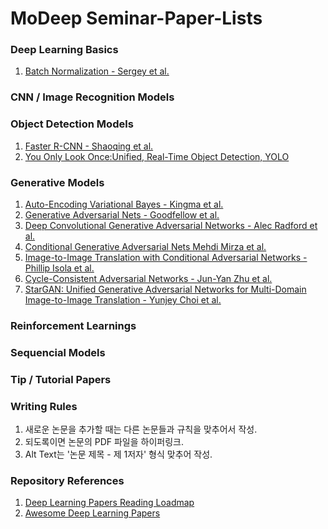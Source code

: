 # MoDeep Seminar-Paper-Lists

### Deep Learning Basics
1. [Batch Normalization - Sergey et al.](https://arxiv.org/pdf/1502.03167.pdf)

### CNN / Image Recognition Models

### Object Detection Models
1. [Faster R-CNN - Shaoqing et al.](https://arxiv.org/pdf/1506.01497.pdf)
2. [You Only Look Once:Unified, Real-Time Object Detection, YOLO](https://arxiv.org/pdf/1506.02640.pdf)

### Generative Models
1. [Auto-Encoding Variational Bayes - Kingma et al.](https://arxiv.org/pdf/1312.6114.pdf)
2. [Generative Adversarial Nets - Goodfellow et al.](https://arxiv.org/pdf/1406.2661.pdf)
3. [Deep Convolutional Generative Adversarial Networks - Alec Radford et al.](https://arxiv.org/pdf/1511.06434.pdf)
4. [Conditional Generative Adversarial Nets Mehdi Mirza et al.](https://arxiv.org/pdf/1411.1784.pdf)
5. [Image-to-Image Translation with Conditional Adversarial Networks - Phillip Isola et al.](https://arxiv.org/pdf/1611.07004.pdf)
6. [Cycle-Consistent Adversarial Networks - Jun-Yan Zhu et al.](https://arxiv.org/pdf/1703.10593.pdf)
7. [StarGAN: Unified Generative Adversarial Networks for Multi-Domain Image-to-Image Translation - Yunjey Choi et al.](https://arxiv.org/pdf/1711.09020.pdf)

 

### Reinforcement Learnings

### Sequencial Models

### Tip / Tutorial Papers

### Writing Rules
1. 새로운 논문을 추가할 때는 다른 논문들과 규칙을 맞추어서 작성.
2. 되도록이면 논문의 PDF 파일을 하이퍼링크.
3. Alt Text는 '논문 제목 - 제 1저자' 형식 맞추어 작성.

### Repository References
1. [Deep Learning Papers Reading Loadmap](https://github.com/songrotek/Deep-Learning-Papers-Reading-Roadmap)
2. [Awesome Deep Learning Papers](https://github.com/terryum/awesome-deep-learning-papers)